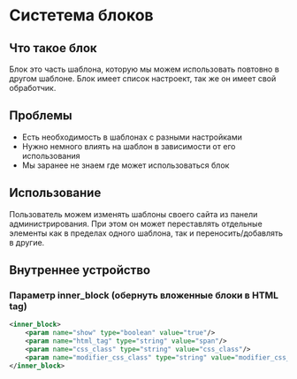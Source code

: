 # Систетема блоков

## Что такое блок

Блок это часть шаблона, которую мы можем использовать повтовно в другом шаблоне. Блок имеет список настроект, так же он имеет свой обработчик.

## Проблемы

* Есть необходимость в шаблонах с разными настройками
* Нужно немного влиять на шаблон в зависимости от его использования
* Мы заранее не знаем где может использоваться блок

## Использование

Пользователь можем изменять шаблоны своего сайта из панели администрирования. При этом он может переставлять отдельные элементы как в пределах одного шаблона, так и переносить/добавлять в другие.

## Внутреннее устройство


### Параметр inner_block (обернуть вложенные блоки в HTML tag)

```xml
<inner_block>
    <param name="show" type="boolean" value="true"/>
    <param name="html_tag" type="string" value="span"/>
    <param name="css_class" type="string" value="css_class"/>
    <param name="modifier_css_class" type="string" value="modifier_css_class"/>
</inner_block>
```
